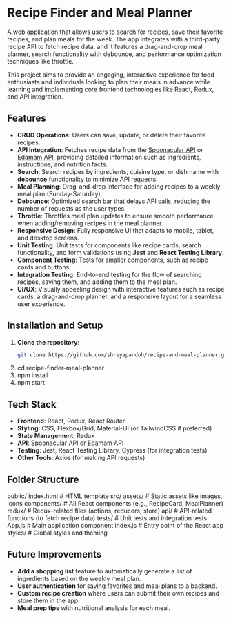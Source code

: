 # Recipe Finder and Meal Planner

A web application that allows users to search for recipes, save their favorite recipes, and plan meals for the week. The app integrates with a third-party recipe API to fetch recipe data, and it features a drag-and-drop meal planner, search functionality with debounce, and performance optimization techniques like throttle.

This project aims to provide an engaging, interactive experience for food enthusiasts and individuals looking to plan their meals in advance while learning and implementing core frontend technologies like React, Redux, and API integration.

## Features

- **CRUD Operations**: Users can save, update, or delete their favorite recipes.
- **API Integration**: Fetches recipe data from the [Spoonacular API](https://spoonacular.com/food-api) or [Edamam API](https://developer.edamam.com/), providing detailed information such as ingredients, instructions, and nutrition facts.
- **Search**: Search recipes by ingredients, cuisine type, or dish name with **debounce** functionality to minimize API requests.
- **Meal Planning**: Drag-and-drop interface for adding recipes to a weekly meal plan (Sunday-Saturday).
- **Debounce**: Optimized search bar that delays API calls, reducing the number of requests as the user types.
- **Throttle**: Throttles meal plan updates to ensure smooth performance when adding/removing recipes in the meal planner.
- **Responsive Design**: Fully responsive UI that adapts to mobile, tablet, and desktop screens.
- **Unit Testing**: Unit tests for components like recipe cards, search functionality, and form validations using **Jest** and **React Testing Library**.
- **Component Testing**: Tests for smaller components, such as recipe cards and buttons.
- **Integration Testing**: End-to-end testing for the flow of searching recipes, saving them, and adding them to the meal plan.
- **UI/UX**: Visually appealing design with interactive features such as recipe cards, a drag-and-drop planner, and a responsive layout for a seamless user experience.

## Installation and Setup

1. **Clone the repository**:
   ```bash
   git clone https://github.com/shreyapandoh/recipe-and-meal-planner.git
2. cd recipe-finder-meal-planner
3. npm install
4. npm start

## Tech Stack

- **Frontend**: React, Redux, React Router
- **Styling**: CSS, Flexbox/Grid, Material-UI (or TailwindCSS if preferred)
- **State Management**: Redux
- **API**: Spoonacular API or Edamam API
- **Testing**: Jest, React Testing Library, Cypress (for integration tests)
- **Other Tools**: Axios (for making API requests)

## Folder Structure

public/
  index.html       # HTML template
src/
  assets/           # Static assets like images, icons
  components/       # All React components (e.g., RecipeCard, MealPlanner)
  redux/            # Redux-related files (actions, reducers, store)
  api/              # API-related functions (to fetch recipe data)
  tests/            # Unit tests and integration tests
  App.js            # Main application component
  index.js          # Entry point of the React app
  styles/           # Global styles and theming


## Future Improvements

- **Add a shopping list** feature to automatically generate a list of ingredients based on the weekly meal plan.
- **User authentication** for saving favorites and meal plans to a backend.
- **Custom recipe creation** where users can submit their own recipes and store them in the app.
- **Meal prep tips** with nutritional analysis for each meal.
